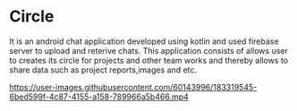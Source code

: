 # Circle
It is an android chat application developed using kotlin and used firebase server to upload and reterive chats. This application consists of allows user to creates its circle for projects and other team works and thereby allows to share data such as project reports,images and etc.





https://user-images.githubusercontent.com/60143996/183319545-6bed599f-4c87-4155-a158-789966a5b466.mp4

